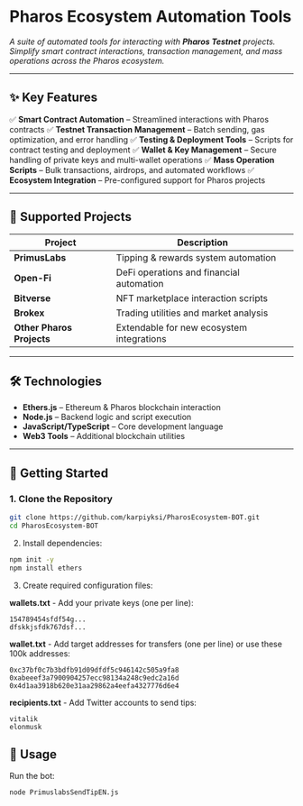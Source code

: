 # **Pharos Ecosystem Automation Tools**

*A suite of automated tools for interacting with **Pharos Testnet** projects. Simplify smart contract interactions, transaction management, and mass operations across the Pharos ecosystem.*

---

## **✨ Key Features**

✅ **Smart Contract Automation** – Streamlined interactions with Pharos contracts
✅ **Testnet Transaction Management** – Batch sending, gas optimization, and error handling
✅ **Testing & Deployment Tools** – Scripts for contract testing and deployment
✅ **Wallet & Key Management** – Secure handling of private keys and multi-wallet operations
✅ **Mass Operation Scripts** – Bulk transactions, airdrops, and automated workflows
✅ **Ecosystem Integration** – Pre-configured support for Pharos projects

---

## **🔗 Supported Projects**

| Project       | Description |
|--------------|------------|
| **PrimusLabs** | Tipping & rewards system automation |
| **Open-Fi**   | DeFi operations and financial automation |
| **Bitverse**  | NFT marketplace interaction scripts |
| **Brokex**    | Trading utilities and market analysis |
| **Other Pharos Projects** | Extendable for new ecosystem integrations |

---

## **🛠 Technologies**

- **Ethers.js** – Ethereum & Pharos blockchain interaction
- **Node.js** – Backend logic and script execution
- **JavaScript/TypeScript** – Core development language
- **Web3 Tools** – Additional blockchain utilities

---

## **🚀 Getting Started**

### **1. Clone the Repository**
```bash
git clone https://github.com/karpiyksi/PharosEcosystem-BOT.git
cd PharosEcosystem-BOT
```
2. Install dependencies:
```bash
npm init -y
npm install ethers
```
3. Create required configuration files:

**wallets.txt** - Add your private keys (one per line):
```
154789454sfdf54g...
dfskkjsfdk767dsf...
```
**wallet.txt** - Add target addresses for transfers (one per line) or use these 100k addresses:
```
0xc37bf0c7b3bdfb91d09dfdf5c946142c505a9fa8
0xabeeef3a7900904257ecc98134a248c9edc2a16d
0x4d1aa3918b620e31aa29862a4eefa4327776d6e4
```
**recipients.txt** - Add Twitter accounts to send tips:
```
vitalik
elonmusk
```
## 🎯 Usage

Run the bot:
```bash
node PrimuslabsSendTipEN.js
```

